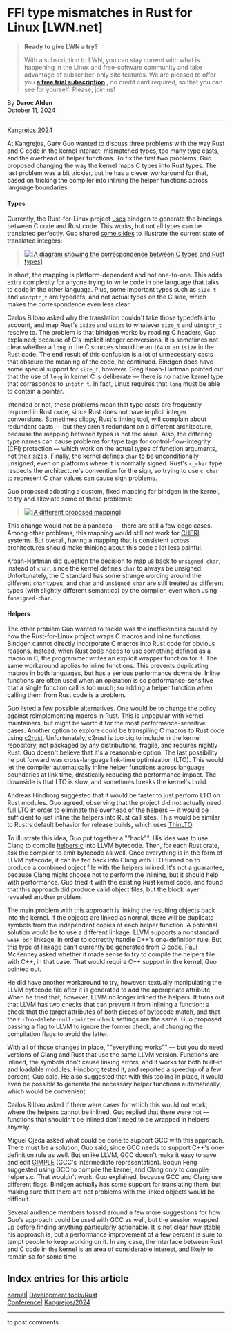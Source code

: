 # FFI type mismatches in Rust for Linux [LWN.net]

> **Ready to give LWN a try?**
> 
> With a subscription to LWN, you can stay current with what is happening in the Linux and free-software community and take advantage of subscriber-only site features. We are pleased to offer you **[a free trial subscription](https://lwn.net/Promo/nst-trial/claim)** , no credit card required, so that you can see for yourself. Please, join us! 

By **Daroc Alden**  
October 11, 2024 

* * *

[Kangrejos 2024](https://lwn.net/Articles/990496/)

At Kangrejos, Gary Guo wanted to discuss three problems with the way Rust and C code in the kernel interact: mismatched types, too many type casts, and the overhead of helper functions. To fix the first two problems, Guo proposed changing the way the kernel maps C types into Rust types. The last problem was a bit trickier, but he has a clever workaround for that, based on tricking the compiler into inlining the helper functions across language boundaries. 

#### Types

Currently, the Rust-for-Linux project [ uses](/Articles/992693/) bindgen to generate the bindings between C code and Rust code. This works, but not all types can be translated perfectly. Guo shared [ some slides](https://kangrejos.com/2024/FFI%20types%20and%20helpers.pdf) to illustrate the current state of translated integers: 

> [ ![\[A diagram showing the correspondence between C types and Rust types\]](https://static.lwn.net/images/2024/guo-presentation.png) ](/Articles/993325)

In short, the mapping is platform-dependent and not one-to-one. This adds extra complexity for anyone trying to write code in one language that talks to code in the other language. Plus, some important types such as `size_t` and `uintptr_t` are typedefs, and not actual types on the C side, which makes the correspondence even less clear. 

Carlos Bilbao asked why the translation couldn't take those typedefs into account, and map Rust's `isize` and `usize` to whatever `size_t` and `uintptr_t` resolve to. The problem is that bindgen works by reading C headers, Guo explained; because of C's implicit integer conversions, it is sometimes not clear whether a `long` in the C sources should be an `i64` or an `isize` in the Rust code. The end result of this confusion is a lot of unnecessary casts that obscure the meaning of the code, he continued. Bindgen does have some special support for `size_t`, however. Greg Kroah-Hartman pointed out that the use of `long` in kernel C is deliberate — there is no native kernel type that corresponds to `intptr_t`. In fact, Linux requires that `long` must be able to contain a pointer. 

Intended or not, these problems mean that type casts are frequently required in Rust code, since Rust does not have implicit integer conversions. Sometimes clippy, Rust's linting tool, will complain about redundant casts — but they aren't redundant on a different architecture, because the mapping between types is not the same. Also, the differing type names can cause problems for type tags for control-flow-integrity (CFI) protection — which work on the actual types of function arguments, not their sizes. Finally, the kernel defines `char` to be unconditionally unsigned, even on platforms where it is normally signed. Rust's `c_char` type respects the architecture's convention for the sign, so trying to use `c_char` to represent C `char` values can cause sign problems. 

Guo proposed adopting a custom, fixed mapping for bindgen in the kernel, to try and alleviate some of these problems: 

> [ ![\[A different proposed mapping\]](https://static.lwn.net/images/2024/guo-presentation-2.png) ](/Articles/993325)

This change would not be a panacea — there are still a few edge cases. Among other problems, this mapping would still not work for [ CHERI](https://www.cl.cam.ac.uk/research/security/ctsrd/cheri/) systems. But overall, having a mapping that is consistent across architectures should make thinking about this code a lot less painful. 

Kroah-Hartman did question the decision to map `u8` back to `unsigned char`, instead of `char`, since the kernel defines `char` to always be unsigned. Unfortunately, the C standard has some strange wording around the different `char` types, and `char` and `unsigned char` are still treated as different types (with slightly different semantics) by the compiler, even when using `-funsigned-char`. 

#### Helpers

The other problem Guo wanted to tackle was the inefficiencies caused by how the Rust-for-Linux project wraps C macros and inline functions. Bindgen cannot directly incorporate C macros into Rust code for obvious reasons. Instead, when Rust code needs to use something defined as a macro in C, the programmer writes an explicit wrapper function for it. The same workaround applies to inline functions. This prevents duplicating macros in both languages, but has a serious performance downside. Inline functions are often used when an operation is so performance-sensitive that a single function call is too much; so adding a helper function when calling them from Rust code is a problem. 

Guo listed a few possible alternatives. One would be to change the policy against reimplementing macros in Rust. This is unpopular with kernel maintainers, but might be worth it for the most performance-sensitive cases. Another option to explore could be transpiling C macros to Rust code using [ c2rust](https://github.com/immunant/c2rust). Unfortunately, c2rust is too big to include in the kernel repository, not packaged by any distributions, fragile, and requires nightly Rust. Guo doesn't believe that it's a reasonable option. The last possibility he put forward was cross-language link-time optimization (LTO). This would let the compiler automatically inline helper functions across language boundaries at link time, drastically reducing the performance impact. The downside is that LTO is slow, and sometimes breaks the kernel's build. 

Andreas Hindborg suggested that it would be faster to just perform LTO on Rust modules. Guo agreed, observing that the project did not actually need full LTO in order to eliminate the overhead of the helpers — it would be sufficient to just inline the helpers into Rust call sites. This would be similar to Rust's default behavior for release builds, which uses [ ThinLTO](https://clang.llvm.org/docs/ThinLTO.html). 

To illustrate this idea, Guo put together a ""hack"". His idea was to use Clang to compile [ helpers.c](https://elixir.bootlin.com/linux/v6.11.2/source/rust/helpers.c) into LLVM bytecode. Then, for each Rust crate, ask the compiler to emit bytecode as well. Once everything is in the form of LLVM bytecode, it can be fed back into Clang with LTO turned on to produce a combined object file with the helpers inlined. It's not a guarantee, because Clang might choose not to perform the inlining, but it should help with performance. Guo tried it with the existing Rust kernel code, and found that this approach did produce valid object files, but the block layer revealed another problem. 

The main problem with this approach is linking the resulting objects back into the kernel. If the objects are linked as normal, there will be duplicate symbols from the independent copies of each helper function. A potential solution would be to use a different linkage. LLVM supports a nonstandard `weak_odr` linkage, in order to correctly handle C++'s one-definition rule. But this type of linkage can't currently be generated from C code. Paul McKenney asked whether it made sense to try to compile the helpers file with C++, in that case. That would require C++ support in the kernel, Guo pointed out. 

He did have another workaround to try, however: textually manipulating the LLVM bytecode file after it is generated to add the appropriate attribute. When he tried that, however, LLVM no longer inlined the helpers. It turns out that LLVM has two checks that can prevent it from inlining a function: a check that the target attributes of both pieces of bytecode match, and that their `-fno-delete-null-pointer-check` settings are the same. Guo proposed passing a flag to LLVM to ignore the former check, and changing the compilation flags to avoid the latter. 

With all of those changes in place, ""everything works"" — but you do need versions of Clang and Rust that use the same LLVM version. Functions are inlined, the symbols don't cause linking errors, and it works for both built-in and loadable modules. Hindborg tested it, and reported a speedup of a few percent, Guo said. He also suggested that with this tooling in place, it would even be possible to generate the necessary helper functions automatically, which would be convenient. 

Carlos Bilbao asked if there were cases for which this would not work, where the helpers cannot be inlined. Guo replied that there were not — functions that shouldn't be inlined don't need to be wrapped in helpers anyway. 

Miguel Ojeda asked what could be done to support GCC with this approach. There must be a solution, Guo said, since GCC needs to support C++'s one-definition rule as well. But unlike LLVM, GCC doesn't make it easy to save and edit [GIMPLE](https://gcc.gnu.org/wiki/GIMPLE) (GCC's intermediate representation). Boqun Feng suggested using GCC to compile the kernel, and Clang only to compile helpers.c. That wouldn't work, Guo explained, because GCC and Clang use different flags. Bindgen actually has some support for translating them, but making sure that there are not problems with the linked objects would be difficult. 

Several audience members tossed around a few more suggestions for how Guo's approach could be used with GCC as well, but the session wrapped up before finding anything particularly actionable. It is not clear how stable his approach is, but a performance improvement of a few percent is sure to tempt people to keep working on it. In any case, the interface between Rust and C code in the kernel is an area of considerable interest, and likely to remain so for some time. 

  
Index entries for this article  
---  
[Kernel](/Kernel/Index)| [Development tools/Rust](/Kernel/Index#Development_tools-Rust)  
[Conference](/Archives/ConferenceIndex/)| [Kangrejos/2024](/Archives/ConferenceIndex/#Kangrejos-2024)  
  


* * *

to post comments 
